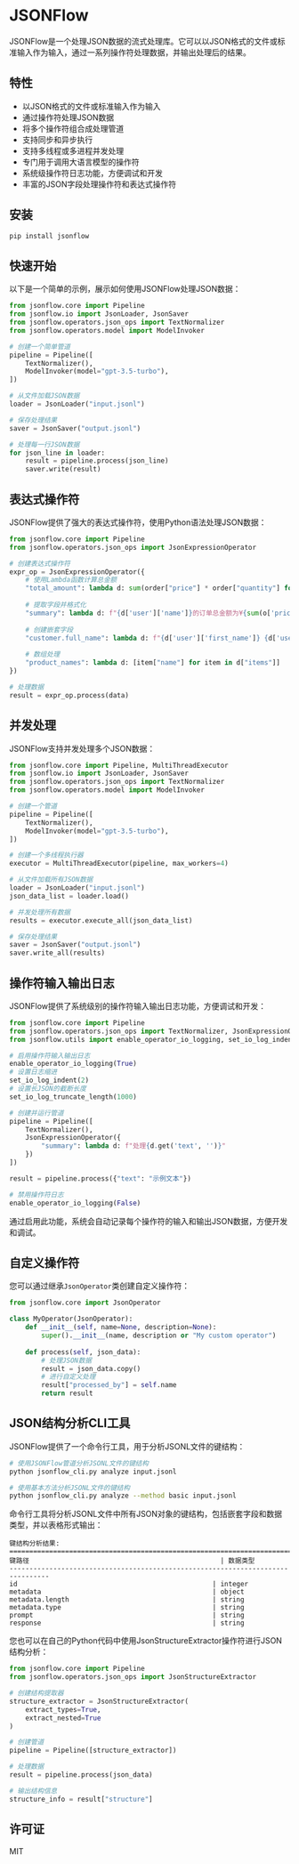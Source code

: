 # JSONFlow

JSONFlow是一个处理JSON数据的流式处理库。它可以以JSON格式的文件或标准输入作为输入，通过一系列操作符处理数据，并输出处理后的结果。

## 特性

- 以JSON格式的文件或标准输入作为输入
- 通过操作符处理JSON数据
- 将多个操作符组合成处理管道
- 支持同步和异步执行
- 支持多线程或多进程并发处理
- 专门用于调用大语言模型的操作符
- 系统级操作符日志功能，方便调试和开发
- 丰富的JSON字段处理操作符和表达式操作符

## 安装

```bash
pip install jsonflow
```

## 快速开始

以下是一个简单的示例，展示如何使用JSONFlow处理JSON数据：

```python
from jsonflow.core import Pipeline
from jsonflow.io import JsonLoader, JsonSaver
from jsonflow.operators.json_ops import TextNormalizer
from jsonflow.operators.model import ModelInvoker

# 创建一个简单管道
pipeline = Pipeline([
    TextNormalizer(),
    ModelInvoker(model="gpt-3.5-turbo"),
])

# 从文件加载JSON数据
loader = JsonLoader("input.jsonl")

# 保存处理结果
saver = JsonSaver("output.jsonl")

# 处理每一行JSON数据
for json_line in loader:
    result = pipeline.process(json_line)
    saver.write(result)
```

## 表达式操作符

JSONFlow提供了强大的表达式操作符，使用Python语法处理JSON数据：

```python
from jsonflow.core import Pipeline
from jsonflow.operators.json_ops import JsonExpressionOperator

# 创建表达式操作符
expr_op = JsonExpressionOperator({
    # 使用Lambda函数计算总金额
    "total_amount": lambda d: sum(order["price"] * order["quantity"] for order in d["orders"]),
    
    # 提取字段并格式化
    "summary": lambda d: f"{d['user']['name']}的订单总金额为¥{sum(o['price'] * o['quantity'] for o in d['orders']):.2f}",
    
    # 创建嵌套字段
    "customer.full_name": lambda d: f"{d['user']['first_name']} {d['user']['last_name']}",
    
    # 数组处理
    "product_names": lambda d: [item["name"] for item in d["items"]]
})

# 处理数据
result = expr_op.process(data)
```

## 并发处理

JSONFlow支持并发处理多个JSON数据：

```python
from jsonflow.core import Pipeline, MultiThreadExecutor
from jsonflow.io import JsonLoader, JsonSaver
from jsonflow.operators.json_ops import TextNormalizer
from jsonflow.operators.model import ModelInvoker

# 创建一个管道
pipeline = Pipeline([
    TextNormalizer(),
    ModelInvoker(model="gpt-3.5-turbo"),
])

# 创建一个多线程执行器
executor = MultiThreadExecutor(pipeline, max_workers=4)

# 从文件加载所有JSON数据
loader = JsonLoader("input.jsonl")
json_data_list = loader.load()

# 并发处理所有数据
results = executor.execute_all(json_data_list)

# 保存处理结果
saver = JsonSaver("output.jsonl")
saver.write_all(results)
```

## 操作符输入输出日志

JSONFlow提供了系统级别的操作符输入输出日志功能，方便调试和开发：

```python
from jsonflow.core import Pipeline
from jsonflow.operators.json_ops import TextNormalizer, JsonExpressionOperator
from jsonflow.utils import enable_operator_io_logging, set_io_log_indent, set_io_log_truncate_length

# 启用操作符输入输出日志
enable_operator_io_logging(True)
# 设置日志缩进
set_io_log_indent(2)
# 设置长JSON的截断长度
set_io_log_truncate_length(1000)

# 创建并运行管道
pipeline = Pipeline([
    TextNormalizer(),
    JsonExpressionOperator({
        "summary": lambda d: f"处理{d.get('text', '')}"
    })
])

result = pipeline.process({"text": "示例文本"})

# 禁用操作符日志
enable_operator_io_logging(False)
```

通过启用此功能，系统会自动记录每个操作符的输入和输出JSON数据，方便开发和调试。

## 自定义操作符

您可以通过继承`JsonOperator`类创建自定义操作符：

```python
from jsonflow.core import JsonOperator

class MyOperator(JsonOperator):
    def __init__(self, name=None, description=None):
        super().__init__(name, description or "My custom operator")
    
    def process(self, json_data):
        # 处理JSON数据
        result = json_data.copy()
        # 进行自定义处理
        result["processed_by"] = self.name
        return result
```

## JSON结构分析CLI工具

JSONFlow提供了一个命令行工具，用于分析JSONL文件的键结构：

```bash
# 使用JSONFlow管道分析JSONL文件的键结构
python jsonflow_cli.py analyze input.jsonl

# 使用基本方法分析JSONL文件的键结构
python jsonflow_cli.py analyze --method basic input.jsonl
```

命令行工具将分析JSONL文件中所有JSON对象的键结构，包括嵌套字段和数据类型，并以表格形式输出：

```
键结构分析结果:
================================================================================
键路径                                                | 数据类型                          
--------------------------------------------------------------------------------
id                                                 | integer                       
metadata                                           | object                        
metadata.length                                    | string                        
metadata.type                                      | string                        
prompt                                             | string                        
response                                           | string
```

您也可以在自己的Python代码中使用JsonStructureExtractor操作符进行JSON结构分析：

```python
from jsonflow.core import Pipeline
from jsonflow.operators.json_ops import JsonStructureExtractor

# 创建结构提取器
structure_extractor = JsonStructureExtractor(
    extract_types=True,
    extract_nested=True
)

# 创建管道
pipeline = Pipeline([structure_extractor])

# 处理数据
result = pipeline.process(json_data)

# 输出结构信息
structure_info = result["structure"]
```

## 许可证

MIT 
